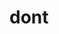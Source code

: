 <h1 id="text">dont</h1>

<script>
    let exclamations = 0, max = 4, mouseTimeout;
    const text = document.getElementById('text');

    // Function to update the displayed text with the correct number of exclamations
    const updateText = () => text.textContent = `don't${'!'.repeat(exclamations)}`;

    // Function to remove one exclamation mark after a delay (used for both click and mouse movement)
    const scheduleRemoval = () => {
        if (exclamations > 0) {
            setTimeout(() => {
                exclamations--;
                updateText();
                if (exclamations > 0) scheduleRemoval(); // Recursively call to remove all exclamations
            }, 2000);
        }
    };

    // Handle click anywhere on the page
    document.onclick = () => {
        if (exclamations < max) {
            exclamations++;
            updateText();
        }
    };

    // Handle mouse movement and add exclamation mark if none are present
    document.onmousemove = () => {
        clearTimeout(mouseTimeout); // Clear any previous mouse inactivity timeout
        if (exclamations === 0) {
            exclamations++;
            updateText();
        }
        // Set a timeout to remove the exclamation after 4 seconds of inactivity
        mouseTimeout = setTimeout(() => {
            exclamations--;
            updateText();
            if (exclamations > 0) scheduleRemoval(); // Start the removal process if first exclamation
        }, 2000);
    };
</script>
